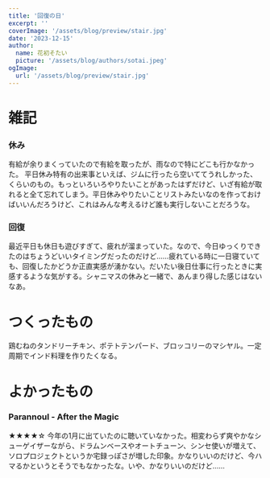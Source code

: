 ```yaml
---
title: '回復の日'
excerpt: ''
coverImage: '/assets/blog/preview/stair.jpg'
date: '2023-12-15'
author:
  name: 花初そたい
  picture: '/assets/blog/authors/sotai.jpeg'
ogImage:
  url: '/assets/blog/preview/stair.jpg'
---
```

# 雑記
### 休み
有給が余りまくっていたので有給を取ったが、雨なので特にどこも行かなかった。
平日休み特有の出来事といえば、ジムに行ったら空いててうれしかった、くらいのもの。もっといろいろやりたいことがあったはずだけど、いざ有給が取れると全て忘れてしまう。平日休みやりたいことリストみたいなのを作っておけばいいんだろうけど、これはみんな考えるけど誰も実行しないことだろうな。

### 回復
最近平日も休日も遊びすぎて、疲れが溜まっていた。なので、今日ゆっくりできたのはちょうどいいタイミングだったのだけど……疲れている時に一日寝ていても、回復したかどうか正直実感が湧かない。だいたい後日仕事に行ったときに実感するような気がする。シャニマスの休みと一緒で、あんまり得した感じはないなあ。

# つくったもの
鶏むねのタンドリーチキン、ポテトテンパード、ブロッコリーのマシヤル。一定周期でインド料理を作りたくなる。

# よかったもの

### Parannoul - After the Magic
★★★★☆
今年の1月に出ていたのに聴いていなかった。相変わらず爽やかなシューゲイザーながら、ドラムンベースやオートチューン、シンセ使いが増えて、ソロプロジェクトというか宅録っぽさが増した印象。かなりいいのだけど、今ハマるかというとそうでもなかったな。いや、かなりいいのだけど……